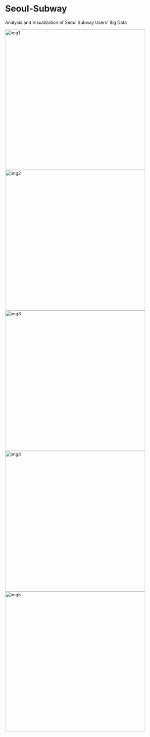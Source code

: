 # Seoul-Subway
Analysis and Visualization of Seoul Subway Users' Big Data


<img width="452" alt="img1" src="https://github.com/the0807/Seoul-Subway/assets/73097985/b0cd0f0c-eb97-44f7-8839-b04ce36c2288">
<img width="452" alt="img2" src="https://github.com/the0807/Seoul-Subway/assets/73097985/078e5de5-b6e3-4147-bbe5-c9222895c437">
<img width="452" alt="img3" src="https://github.com/the0807/Seoul-Subway/assets/73097985/b2142941-7c92-4c31-8993-860d5cc4d887">
<img width="452" alt="img4" src="https://github.com/the0807/Seoul-Subway/assets/73097985/fe6e1252-7857-4cbe-b671-cc933a90549f">
<img width="452" alt="img5" src="https://github.com/the0807/Seoul-Subway/assets/73097985/1cfcd46f-0c2a-4340-a49d-26e0f2f81bf7">

